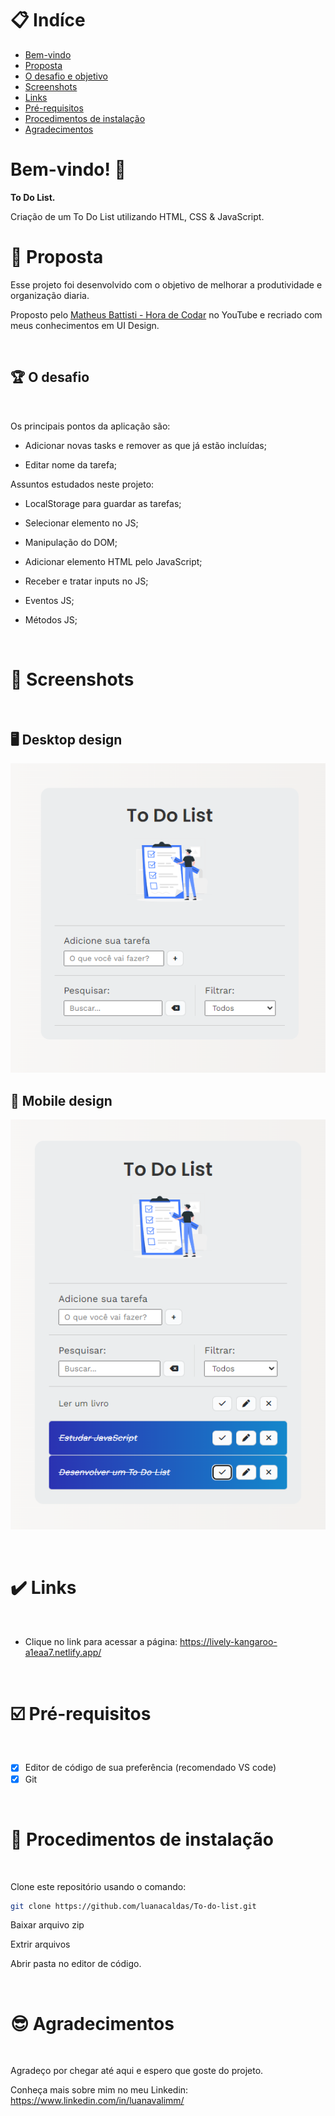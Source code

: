 # 📋 Indíce

- [Bem-vindo](#id01)
- [Proposta](#id02)
- [O desafio e objetivo](#id02.1)
- [Screenshots](#id04)
- [Links](#id05)
- [Pré-requisitos](#id07)
- [Procedimentos de instalação](#id08)
- [Agradecimentos](#id09)

# Bem-vindo! 👋 <a name="id01"></a>

**To Do List.**

Criação de um To Do List utilizando HTML, CSS & JavaScript.

# 🚀 Proposta <a name="id02"></a>

Esse projeto foi desenvolvido com o objetivo de melhorar a produtividade e organização diaria.

Proposto pelo [Matheus Battisti - Hora de Codar](https://www.youtube.com/watch?v=HSssE1PRQcA&ab_channel=MatheusBattisti-HoradeCodar) no YouTube e recriado com meus conhecimentos em UI Design.

<br />

## :trophy: O desafio <a name="id02.1"></a>

<br />

Os principais pontos da aplicação são:

- Adicionar novas tasks e remover as que já estão incluídas;

- Editar nome da tarefa;

Assuntos estudados neste projeto:

- LocalStorage para guardar as tarefas;

- Selecionar elemento no JS;

- Manipulação do DOM;

- Adicionar elemento HTML pelo JavaScript;

- Receber e tratar inputs no JS;

- Eventos JS;

- Métodos JS;

<br />

# :camera_flash: Screenshots <a name="id04"></a>

<br />

## :desktop_computer: Desktop design

![Preview](./img/Interface1.png)

## :iphone: Mobile design

![Preview com tasks](./img/Tasks.png)

<br />

# :heavy_check_mark: Links <a name="id05"></a>

<br />

- Clique no link para acessar a página: https://lively-kangaroo-a1eaa7.netlify.app/

<br />

# ☑️ Pré-requisitos <a name="id07"></a>

<br />

- [x] Editor de código de sua preferência (recomendado VS code)
- [x] Git

<br />

# 📝 Procedimentos de instalação <a name="id08"></a>

<br />

Clone este repositório usando o comando:

```bash
git clone https://github.com/luanacaldas/To-do-list.git
```

Baixar arquivo zip

Extrir arquivos

Abrir pasta no editor de código.

<br />

# :sunglasses: Agradecimentos <a name="id09"></a>

<br />

Agradeço por chegar até aqui e espero que goste do projeto.

Conheça mais sobre mim no meu Linkedin: https://www.linkedin.com/in/luanavalimm/

<br />
